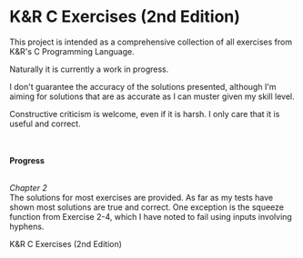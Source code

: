 # K&R C Exercises (2nd Edition)

This project is intended as a comprehensive collection of all exercises from K&R's C Programming Language.

Naturally it is currently a work in progress.

I don't guarantee the accuracy of the solutions presented, although I'm aiming for solutions that are as accurate as I can muster given my skill level.

Constructive criticism is welcome, even if it is harsh. I only care that it is useful and correct.


<br/>
<br/>
<b>Progress</b>
<br/>
<br/>


<i>Chapter 2</i><br/>
The solutions for most exercises are provided. As far as my tests have shown most solutions are true and correct.    One exception is the squeeze function from Exercise 2-4, which I have noted to fail using inputs involving hyphens.




K&amp;R C Exercises (2nd Edition)
